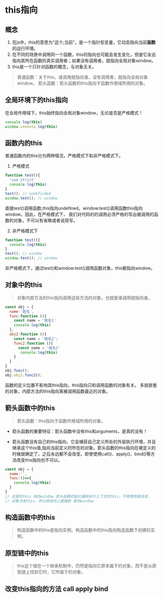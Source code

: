 # this指向
## 概念
1. 在js中，this的意思为“这个;当前”，是一个指针型变量，它动态指向当前**函数**的运行环境。
2. 在不同的场景中调用同一个函数，this的指向也可能会发生变化，但是它永远指向其所在函数的真实调用者；如果没有调用者，就指向全局对象window。
3. this是一个只针对函数的概念，与对象无关。

> 普通函数：关于this，谁调用就指向谁，没有调用者，就指向全局对象window。
> 箭头函数：箭头函数的this指向于函数作用域所用的对象。

## 全局环境下的this指向
在全局作用域下，this始终指向全局对象window，无论是否是严格模式！
```js
console.log(this)
window.console.log(this)
```

## 函数内的this
普通函数内的this分为两种情况，严格模式下和非严格模式下。

1. 严格模式
```js
function test(){
  'use strict'
  console.log(this)
}
test(); // undefinded
window.test(); // window
```
直接test()调用函数,this指向undefined，window.test()调用函数this指向window。因此，在严格模式下， 我们对代码的的调用必须严格的写出被调用的函数的对象，不可以有省略或者说简写。

2. 非严格模式下

```js
function test(){
  console.log(this)
}
test(); // window
window.test(); // window
```

非严格模式下，通过test()和window.test()调用函数对象，this都指向window。

## 对象中的this
> 对象内部方法的this指向调用这些方法的对象，也就是谁调用就指向谁。

```js
const obj = {
  name:'姓名',
  func:function (){
    const name = '姓名1'
    console.log(this)
  },
  obj2:function (){
    const name = '姓名2';
    func2:function (){
      const name = '姓名2'
       console.log(this)
    }
  }
}
obj.func();
obj.obj2.func2();
```

函数的定义位置不影响其this指向，this指向只和调用函数的对象有关。
多层嵌套的对象，内部方法的this指向离被调用函数最近的对象。

## 箭头函数中的this
> 箭头函数：this指向于函数作用域所用的对象。

- 箭头函数的重要特征：箭头函数中没有this和arguments，是真的没有！

- 箭头函数没有自己的this指向，它会捕获自己定义所处的外层执行环境，并且继承这个this值,指向当前定义时所在的对象。箭头函数的this指向在被定义的时候就确定了，之后永远都不会改变。即使使用call()、apply()、bind()等方法改变this指向也不可以。

```js
const obj = {
  name:'',
  func:()=>{
    console.log(this)
  }
}
// 这里的this 指向window 箭头函数初始化捕获执行上下文的this，不随使用者改变，
// 对象没有this，所以继续向上面捕获 拿到window
```

## 构造函数中的this
> 构造函数中的this是指向实例。构造函数中的this指向构造函数下创建的实例。


## 原型链中的this
> this这个值在一个继承机制中，仍然是指向它原本属于的对象，而不是从原型链上找到它时，它所属于的对象。

## 改变this指向的方法 call apply bind
